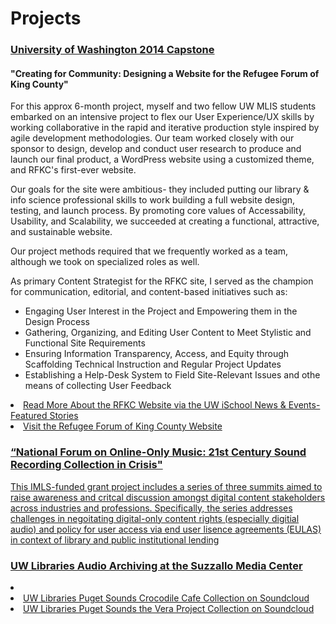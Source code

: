 <h1>Projects</h1>

<h3><a target="_blank" href="http://www.kingcountyrefugeeforum.org">University of Washington 2014 Capstone</a></h3>

<h4>"Creating for Community: Designing a Website for the Refugee Forum of King County"</h4>

<p>For this approx 6-month project, myself and two fellow UW MLIS students embarked on an intensive project to flex our User Experience/UX skills by working collaborative in the rapid and iterative production style inspired by agile development methodologies. Our team worked closely with our sponsor to design, develop and conduct user research to produce and launch our final product, a WordPress website using a customized theme, and RFKC's first-ever website.</p>

<p>Our goals for the site were ambitious- they included putting our library & info science professional skills to work building a full website design, testing, and launch process. By promoting core values of Accessability, Usability, and Scalability, we succeeded at creating a functional, attractive, and sustainable website.</p>

<p>Our project methods required that we frequently worked as a team,  although we took on specialized roles as well.</p>

<p>As primary Content Strategist for the RFKC site, I served as the champion for communication, editorial, and content-based initiatives such as:</p>

<ul>
<li>Engaging User Interest in the Project and Empowering them in the Design Process</li>
<li>Gathering, Organizing, and Editing User Content to Meet Stylistic and Functional Site Requirements</li>
<li>Ensuring Information Transparency, Access, and Equity through Scaffolding Technical Instruction and Regular Project Updates</li>
<li> Establishing a Help-Desk System to Field Site-Relevant Issues and othe means of collecting User Feedback</li>
</ul>


<li><a target="_blank" href="https://ischool.uw.edu/feature-stories/creating-community-case-study-user-centered-web-design-non-profits/">Read More About the RFKC Website via the UW iSchool News & Events- Featured Stories</a></li>
<li><a target="_blank" href="http://www.kingcountyrefugeeforum.org/">Visit the Refugee Forum of King County Website</a></li>

<h3><a target="_blank" href="http://guides.lib.washington.edu/imls2014"IMLS Grant: UW Libraries and Music Library Association (MLA)

<h4>“National Forum on Online-Only Music: 21st Century Sound Recording Collection in Crisis"</h3>

<p>This IMLS-funded grant project includes a series of three summits  aimed to raise awareness and critcal discussion amongst digital content stakeholders across industries and professions. Specifically, the series addresses challenges in negoitating digital-only content rights (especially digitial audio) and policy for user access via end user lisence agreements (EULAS) in context of library and public institutional lending </p>

<h3><a target="_blank" href="">UW Libraries Audio Archiving at the Suzzallo Media Center</a></h3>
<li><a target="_blank" href="http://guides.lib.washington.edu/imls2014"> </a></li>
<li><a target="_blank" href="https://soundcloud.com/uwlibraries/sets/crocodile-cafe-collection">UW Libraries Puget Sounds Crocodile Cafe Collection on Soundcloud</a></li>
<li><a target="_blank" href="https://soundcloud.com/uwlibraries/sets/vera-project-collection/">UW Libraries Puget Sounds the Vera Project Collection on Soundcloud</a></li>
</ul>
